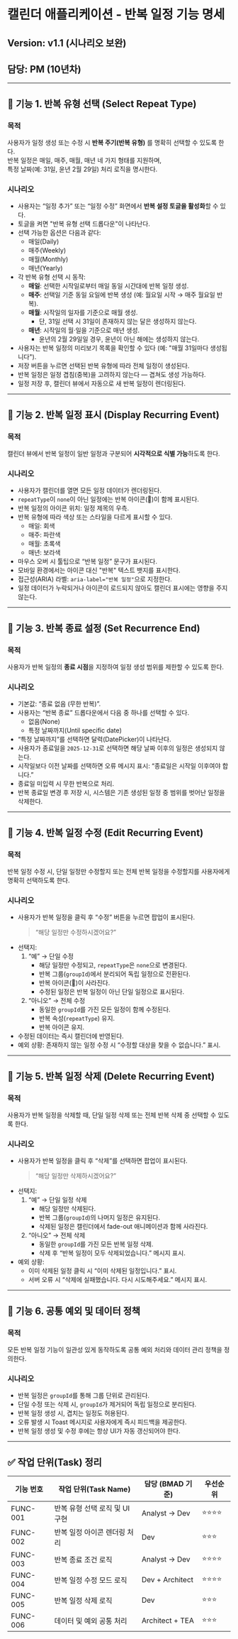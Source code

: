 # 캘린더 애플리케이션 - 반복 일정 기능 명세
## Version: v1.1 (시나리오 보완)
## 담당: PM (10년차)

---

## 🧩 기능 1. 반복 유형 선택 (Select Repeat Type)

### 목적
사용자가 일정 생성 또는 수정 시 **반복 주기(반복 유형)** 를 명확히 선택할 수 있도록 한다.  
반복 일정은 매일, 매주, 매월, 매년 네 가지 형태를 지원하며,  
특정 날짜(예: 31일, 윤년 2월 29일) 처리 로직을 명시한다.

### 시나리오
- 사용자는 “일정 추가” 또는 “일정 수정” 화면에서 **반복 설정 토글을 활성화**할 수 있다.
- 토글을 켜면 "반복 유형 선택 드롭다운"이 나타난다.
- 선택 가능한 옵션은 다음과 같다:
  - 매일(Daily)
  - 매주(Weekly)
  - 매월(Monthly)
  - 매년(Yearly)
- 각 반복 유형 선택 시 동작:
  - **매일**: 선택한 시작일로부터 매일 동일 시간대에 반복 일정 생성.
  - **매주**: 선택일 기준 동일 요일에 반복 생성 (예: 월요일 시작 → 매주 월요일 반복).
  - **매월**: 시작일의 일자를 기준으로 매월 생성.
    - 단, 31일 선택 시 31일이 존재하지 않는 달은 생성하지 않는다.
  - **매년**: 시작일의 월·일을 기준으로 매년 생성.
    - 윤년의 2월 29일일 경우, 윤년이 아닌 해에는 생성하지 않는다.
- 사용자는 반복 일정의 미리보기 목록을 확인할 수 있다 (예: "매월 31일마다 생성됩니다").
- 저장 버튼을 누르면 선택된 반복 유형에 따라 전체 일정이 생성된다.
- 반복 일정은 일정 겹침(중복)을 고려하지 않는다 — 겹쳐도 생성 가능하다.
- 일정 저장 후, 캘린더 뷰에서 자동으로 새 반복 일정이 렌더링된다.

---

## 🧩 기능 2. 반복 일정 표시 (Display Recurring Event)

### 목적
캘린더 뷰에서 반복 일정이 일반 일정과 구분되어 **시각적으로 식별 가능**하도록 한다.

### 시나리오
- 사용자가 캘린더를 열면 모든 일정 데이터가 렌더링된다.
- `repeatType`이 `none`이 아닌 일정에는 반복 아이콘(🔁)이 함께 표시된다.
- 반복 일정의 아이콘 위치: 일정 제목의 우측.
- 반복 유형에 따라 색상 또는 스타일을 다르게 표시할 수 있다.
  - 매일: 회색
  - 매주: 파란색
  - 매월: 초록색
  - 매년: 보라색
- 마우스 오버 시 툴팁으로 “반복 일정” 문구가 표시된다.
- 모바일 환경에서는 아이콘 대신 "반복" 텍스트 뱃지를 표시한다.
- 접근성(ARIA) 라벨: `aria-label="반복 일정"`으로 지정한다.
- 일정 데이터가 누락되거나 아이콘이 로드되지 않아도 캘린더 표시에는 영향을 주지 않는다.

---

## 🧩 기능 3. 반복 종료 설정 (Set Recurrence End)

### 목적
사용자가 반복 일정의 **종료 시점**을 지정하여 일정 생성 범위를 제한할 수 있도록 한다.

### 시나리오
- 기본값: “종료 없음 (무한 반복)”.
- 사용자는 “반복 종료” 드롭다운에서 다음 중 하나를 선택할 수 있다.
  - 없음(None)
  - 특정 날짜까지(Until specific date)
- “특정 날짜까지”를 선택하면 달력(DatePicker)이 나타난다.
- 사용자가 종료일을 `2025-12-31`로 선택하면 해당 날짜 이후의 일정은 생성되지 않는다.
- 시작일보다 이전 날짜를 선택하면 오류 메시지 표시: “종료일은 시작일 이후여야 합니다.”
- 종료일 미입력 시 무한 반복으로 처리.
- 반복 종료일 변경 후 저장 시, 시스템은 기존 생성된 일정 중 범위를 벗어난 일정을 삭제한다.

---

## 🧩 기능 4. 반복 일정 수정 (Edit Recurring Event)

### 목적
반복 일정 수정 시, 단일 일정만 수정할지 또는 전체 반복 일정을 수정할지를 사용자에게 명확히 선택하도록 한다.

### 시나리오
- 사용자가 반복 일정을 클릭 후 “수정” 버튼을 누르면 팝업이 표시된다.
  > “해당 일정만 수정하시겠어요?”
- 선택지:
  1. “예” → 단일 수정
     - 해당 일정만 수정되고, `repeatType`은 `none`으로 변경된다.
     - 반복 그룹(`groupId`)에서 분리되어 독립 일정으로 전환된다.
     - 반복 아이콘(🔁)이 사라진다.
     - 수정된 일정은 반복 일정이 아닌 단일 일정으로 표시된다.
  2. “아니오” → 전체 수정
     - 동일한 `groupId`를 가진 모든 일정이 함께 수정된다.
     - 반복 속성(`repeatType`) 유지.
     - 반복 아이콘 유지.
- 수정된 데이터는 즉시 캘린더에 반영된다.
- 예외 상황: 존재하지 않는 일정 수정 시 “수정할 대상을 찾을 수 없습니다.” 표시.

---

## 🧩 기능 5. 반복 일정 삭제 (Delete Recurring Event)

### 목적
사용자가 반복 일정을 삭제할 때, 단일 일정 삭제 또는 전체 반복 삭제 중 선택할 수 있도록 한다.

### 시나리오
- 사용자가 반복 일정을 클릭 후 “삭제”를 선택하면 팝업이 표시된다.
  > “해당 일정만 삭제하시겠어요?”
- 선택지:
  1. “예” → 단일 일정 삭제
     - 해당 일정만 삭제된다.
     - 반복 그룹(`groupId`)의 나머지 일정은 유지된다.
     - 삭제된 일정은 캘린더에서 fade-out 애니메이션과 함께 사라진다.
  2. “아니오” → 전체 삭제
     - 동일한 `groupId`를 가진 모든 반복 일정 삭제.
     - 삭제 후 “반복 일정이 모두 삭제되었습니다.” 메시지 표시.
- 예외 상황:
  - 이미 삭제된 일정 클릭 시 “이미 삭제된 일정입니다.” 표시.
  - 서버 오류 시 “삭제에 실패했습니다. 다시 시도해주세요.” 메시지 표시.

---

## 🧩 기능 6. 공통 예외 및 데이터 정책

### 목적
모든 반복 일정 기능이 일관성 있게 동작하도록 공통 예외 처리와 데이터 관리 정책을 정의한다.

### 시나리오
- 반복 일정은 `groupId`를 통해 그룹 단위로 관리된다.
- 단일 수정 또는 삭제 시, `groupId`가 제거되어 독립 일정으로 분리된다.
- 반복 일정 생성 시, 겹치는 일정도 허용된다.
- 오류 발생 시 Toast 메시지로 사용자에게 즉시 피드백을 제공한다.
- 반복 일정 생성 및 수정 후에는 항상 UI가 자동 갱신되어야 한다.

---

## ✅ 작업 단위(Task) 정리

| 기능 번호 | 작업 단위(Task Name) | 담당 (BMAD 기준) | 우선순위 |
|------------|----------------------|------------------|-----------|
| FUNC-001 | 반복 유형 선택 로직 및 UI 구현 | Analyst → Dev | ⭐⭐⭐⭐ |
| FUNC-002 | 반복 일정 아이콘 렌더링 처리 | Dev | ⭐⭐⭐ |
| FUNC-003 | 반복 종료 조건 로직 | Analyst → Dev | ⭐⭐⭐⭐ |
| FUNC-004 | 반복 일정 수정 모드 로직 | Dev + Architect | ⭐⭐⭐⭐ |
| FUNC-005 | 반복 일정 삭제 로직 | Dev | ⭐⭐⭐ |
| FUNC-006 | 데이터 및 예외 공통 처리 | Architect + TEA | ⭐⭐⭐ |

